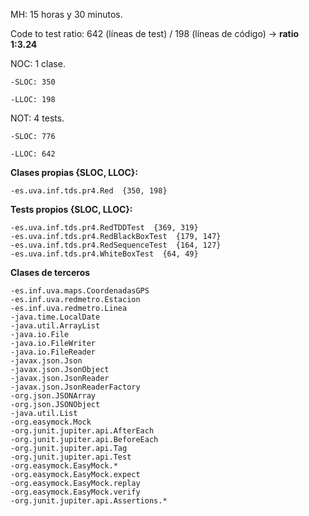 MH: 15 horas y 30 minutos. 

Code to test ratio: 642 (líneas de test) / 198 (líneas de código) -> **ratio 1:3.24** 

NOC: 1 clase.

    -SLOC: 350   

    -LLOC: 198  


NOT: 4 tests.

    -SLOC: 776   

    -LLOC: 642   

**Clases propias {SLOC, LLOC}:**  

    -es.uva.inf.tds.pr4.Red  {350, 198}   
    
**Tests propios {SLOC, LLOC}:**  

    -es.uva.inf.tds.pr4.RedTDDTest  {369, 319}   
    -es.uva.inf.tds.pr4.RedBlackBoxTest  {179, 147}   
    -es.uva.inf.tds.pr4.RedSequenceTest  {164, 127}   
    -es.uva.inf.tds.pr4.WhiteBoxTest  {64, 49}   
    
    
**Clases de terceros**  

    -es.inf.uva.maps.CoordenadasGPS   
    -es.inf.uva.redmetro.Estacion   
    -es.inf.uva.redmetro.Linea   
    -java.time.LocalDate   
    -java.util.ArrayList   
    -java.io.File   
    -java.io.FileWriter   
    -java.io.FileReader   
    -javax.json.Json   
    -javax.json.JsonObject   
    -javax.json.JsonReader   
    -javax.json.JsonReaderFactory   
    -org.json.JSONArray   
    -org.json.JSONObject   
    -java.util.List  
    -org.easymock.Mock   
    -org.junit.jupiter.api.AfterEach   
    -org.junit.jupiter.api.BeforeEach   
    -org.junit.jupiter.api.Tag   
    -org.junit.jupiter.api.Test   
    -org.easymock.EasyMock.*   
    -org.easymock.EasyMock.expect   
    -org.easymock.EasyMock.replay   
    -org.easymock.EasyMock.verify   
    -org.junit.jupiter.api.Assertions.*  
    
